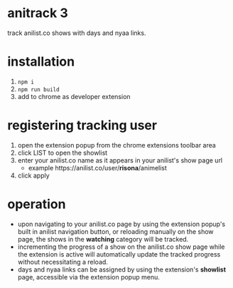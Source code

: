 # anitrack 3
track anilist.co shows with days and nyaa links.

# installation
1. `npm i`
2. `npm run build`
3. add to chrome as developer extension

# registering tracking user
1. open the extension popup from the chrome extensions toolbar area
2. click LIST to open the showlist
3. enter your anilist.co name as it appears in your anilist's show page url
    - example <span>http</span>s://anilist.co/user/**risona**/animelist
4. click apply

# operation
- upon navigating to your anilist.co page by using the extension popup's built in anilist navigation button, or reloading manually on the show page, the shows in the **watching** category will be tracked.
- incrementing the progress of a show on the anilist.co show page while the extension is active will automatically update the tracked progress without necessitating a reload.
- days and nyaa links can be assigned by using the extension's **showlist** page, accessible via the extension popup menu.
